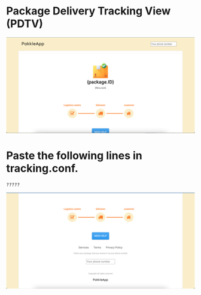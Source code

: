 #  Package Delivery Tracking View (PDTV)


![Screenshot](https://raw.githubusercontent.com/PakkieApp/tracking/main/sh-2023-06-12-10.png "Screenshot")



# Paste the following lines in tracking.conf.

```
?????
```

![Screenshot](https://raw.githubusercontent.com/PakkieApp/tracking/main/sh-2023-06-12-10-3.png "Screenshot")
